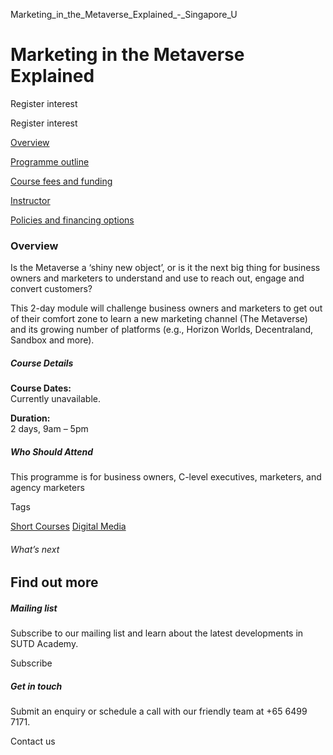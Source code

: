 Marketing_in_the_Metaverse_Explained_-_Singapore_U



Marketing in the Metaverse Explained
====================================

Register interest

Register interest

[Overview](/course/marketing-in-the-metaverse-explained/#tabs)

[Programme outline](/course/marketing-in-the-metaverse-explained/programme-outline/#tabs)

[Course fees and funding](/course/marketing-in-the-metaverse-explained/course-fees-and-funding/#tabs)

[Instructor](/course/marketing-in-the-metaverse-explained/instructor/#tabs)

[Policies and financing options](/course/marketing-in-the-metaverse-explained/policies-and-financing-options/#tabs)

### Overview

Is the Metaverse a ‘shiny new object’, or is it the next big thing for business owners and marketers to understand and use to reach out, engage and convert customers?

This 2-day module will challenge business owners and marketers to get out of their comfort zone to learn a new marketing channel (The Metaverse) and its growing number of platforms (e.g., Horizon Worlds, Decentraland, Sandbox and more).

##### **Course Details**

**Course Dates:**  
Currently unavailable.

**Duration:**  
2 days, 9am – 5pm

##### **Who Should Attend**

This programme is for business owners, C-level executives, marketers, and agency marketers

Tags

[Short Courses](/admissions/academy/courses-and-modules/?academy-type-course=780)
[Digital Media](/admissions/academy/courses-and-modules/?discipline=1711)

###### What’s next

Find out more
-------------

##### Mailing list

Subscribe to our mailing list and learn about the latest developments in SUTD Academy.

Subscribe

##### Get in touch

Submit an enquiry or schedule a call with our friendly team at +65 6499 7171.

Contact us

